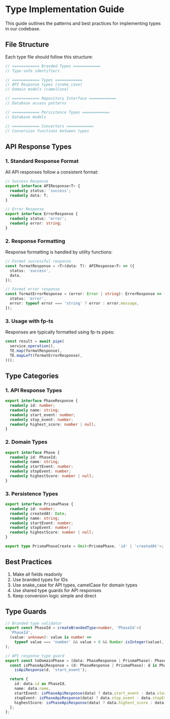 # Type Implementation Guide

This guide outlines the patterns and best practices for implementing types in our codebase.

## File Structure

Each type file should follow this structure:

```typescript
// ============ Branded Types ============
// Type-safe identifiers

// ============ Types ============
// API Response types (snake_case)
// Domain models (camelCase)

// ============ Repository Interface ============
// Database access patterns

// ============ Persistence Types ============
// Database models

// ============ Converters ============
// Conversion functions between types
```

## API Response Types

### 1. Standard Response Format

All API responses follow a consistent format:

```typescript
// Success Response
export interface APIResponse<T> {
  readonly status: 'success';
  readonly data: T;
}

// Error Response
export interface ErrorResponse {
  readonly status: 'error';
  readonly error: string;
}
```

### 2. Response Formatting

Response formatting is handled by utility functions:

```typescript
// Format successful response
const formatResponse = <T>(data: T): APIResponse<T> => ({
  status: 'success',
  data,
});

// Format error response
const formatErrorResponse = (error: Error | string): ErrorResponse => ({
  status: 'error',
  error: typeof error === 'string' ? error : error.message,
});
```

### 3. Usage with fp-ts

Responses are typically formatted using fp-ts pipes:

```typescript
const result = await pipe(
  service.operation(),
  TE.map(formatResponse),
  TE.mapLeft(formatErrorResponse),
)();
```

## Type Categories

### 1. API Response Types

```typescript
export interface PhaseResponse {
  readonly id: number;
  readonly name: string;
  readonly start_event: number;
  readonly stop_event: number;
  readonly highest_score: number | null;
}
```

### 2. Domain Types

```typescript
export interface Phase {
  readonly id: PhaseId;
  readonly name: string;
  readonly startEvent: number;
  readonly stopEvent: number;
  readonly highestScore: number | null;
}
```

### 3. Persistence Types

```typescript
export interface PrismaPhase {
  readonly id: number;
  readonly createdAt: Date;
  readonly name: string;
  readonly startEvent: number;
  readonly stopEvent: number;
  readonly highestScore: number | null;
}

export type PrismaPhaseCreate = Omit<PrismaPhase, 'id' | 'createdAt'>;
```

## Best Practices

1. Make all fields readonly
2. Use branded types for IDs
3. Use snake_case for API types, camelCase for domain types
4. Use shared type guards for API responses
5. Keep conversion logic simple and direct

## Type Guards

```typescript
// Branded type validator
export const PhaseId = createBrandedType<number, 'PhaseId'>(
  'PhaseId',
  (value: unknown): value is number =>
    typeof value === 'number' && value > 0 && Number.isInteger(value),
);

// API response type guard
export const toDomainPhase = (data: PhaseResponse | PrismaPhase): Phase => {
  const isPhaseApiResponse = (d: PhaseResponse | PrismaPhase): d is PhaseResponse =>
    isApiResponse(d, 'start_event');

  return {
    id: data.id as PhaseId,
    name: data.name,
    startEvent: isPhaseApiResponse(data) ? data.start_event : data.startEvent,
    stopEvent: isPhaseApiResponse(data) ? data.stop_event : data.stopEvent,
    highestScore: isPhaseApiResponse(data) ? data.highest_score : data.highestScore,
  };
};
```
